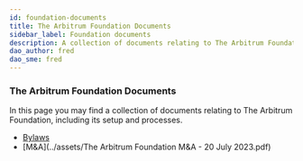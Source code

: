 ```yaml
---
id: foundation-documents
title: The Arbitrum Foundation Documents
sidebar_label: Foundation documents
description: A collection of documents relating to The Arbitrum Foundation, including its setup and processes.
dao_author: fred
dao_sme: fred
---
```


### The Arbitrum Foundation Documents

In this page you may find a collection of documents relating to The Arbitrum Foundation, including its setup and processes.

 - [Bylaws](../assets/The%20Arbitrum%20Foundation%20Bylaws%2020%20July%202023.pdf)
 - [M&A](../assets/The Arbitrum Foundation M&A - 20 July 2023.pdf)

